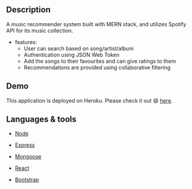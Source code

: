 ## Description

A music recommender system built with MERN stack, and utilizes Spotify API for its music collection. 


* features:
  * User can search based on song/artist/album
  * Authentication using JSON Web Token
  * Add the songs to their favourites and can give ratings to them
  * Recommendations are provided using collaborative filtering
  
 
## Demo

This application is deployed on Heroku. Please check it out :smile: [here](https://mern-store-80202.herokuapp.com/).


## Languages & tools

- [Node](https://nodejs.org/en/)

- [Express](https://expressjs.com/)

- [Mongoose](https://mongoosejs.com/)

- [React](https://reactjs.org/)

- [Bootstrap](https://getbootstrap.com/docs/4.4/getting-started/introduction/)
